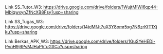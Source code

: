 Link SS_Tutor_W3: https://drive.google.com/drive/folders/1WujtMlWI6qp44-MblqwxynZfNcXB8Fsy?usp=sharing


Link SS_Tugas_W3: https://drive.google.com/drive/folders/14tdMfJt7uX3Y8omr5xg7N6zrKfT1Xjku?usp=sharing


Link Berkas_APK_W3: https://drive.google.com/drive/folders/1GuSYeHEDi-PvnH9jRPsMJHaPhfuGttCa?usp=sharing
